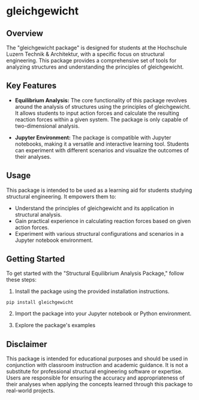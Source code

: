 # gleichgewicht
## Overview

The "gleichgewicht package" is designed for students at the Hochschule Luzern Technik & Architektur, with a specific focus on structural engineering. This package provides a comprehensive set of tools for analyzing structures and understanding the principles of gleichgewicht.

## Key Features

- **Equilibrium Analysis:** The core functionality of this package revolves around the analysis of structures using the principles of gleichgewicht. It allows students to input action forces and calculate the resulting reaction forces within a given system. The package is only capable of two-dimensional analysis.

- **Jupyter Environment:** The package is compatible with Jupyter notebooks, making it a versatile and interactive learning tool. Students can experiment with different scenarios and visualize the outcomes of their analyses.

## Usage

This package is intended to be used as a learning aid for students studying structural engineering. It empowers them to:

- Understand the principles of gleichgewicht and its application in structural analysis.
- Gain practical experience in calculating reaction forces based on given action forces.
- Experiment with various structural configurations and scenarios in a Jupyter notebook environment.

## Getting Started

To get started with the "Structural Equilibrium Analysis Package," follow these steps:

1. Install the package using the provided installation instructions.
```
pip install gleichgewicht
```

2. Import the package into your Jupyter notebook or Python environment.

3. Explore the package's examples


## Disclaimer

This package is intended for educational purposes and should be used in conjunction with classroom instruction and academic guidance. It is not a substitute for professional structural engineering software or expertise. Users are responsible for ensuring the accuracy and appropriateness of their analyses when applying the concepts learned through this package to real-world projects.
